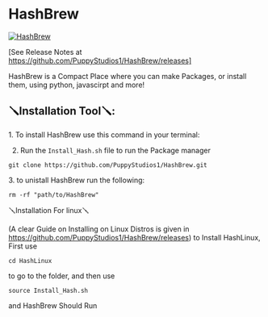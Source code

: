 # HashBrew
[![HashBrew](https://github.com/PuppyStudios1/HashBrew/actions/workflows/main.yml/badge.svg?branch=main)](https://github.com/PuppyStudios1/HashBrew/actions/workflows/main.yml)

[See Release Notes at https://github.com/PuppyStudios1/HashBrew/releases]

HashBrew is a Compact Place where you can make Packages, or install them, using python, javascirpt and more!

<h2>🪛Installation Tool🪛:</h2>

<p>1. To install HashBrew use this command in your terminal:</p>

2. Run the ``Install_Hash.sh`` file to run the Package manager

```
git clone https://github.com/PuppyStudios1/HashBrew.git
```
<P>3. to unistall HashBrew run the following:</P>

```
rm -rf "path/to/HashBrew"
```

🪛Installation For linux🪛

(A clear Guide on Installing on Linux Distros is given in https://github.com/PuppyStudios1/HashBrew/releases)
to Install HashLinux, First use 
```
cd HashLinux
```
to go to the folder, and then use 
```
source Install_Hash.sh
```
and HashBrew Should Run

